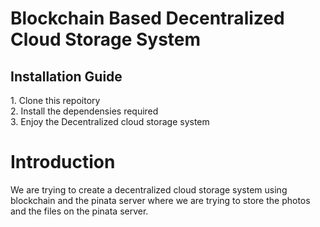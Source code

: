 
<h1>Blockchain Based Decentralized Cloud Storage System</h1>

<h2>Installation Guide</h2>
1. Clone this repoitory<br>
2. Install the dependensies required<br>
3. Enjoy the Decentralized cloud storage system

<br>

<h1>Introduction</h2>

We are trying to create a decentralized cloud storage system using blockchain and the pinata server where we are trying to store the photos and the files on the 
pinata server.
